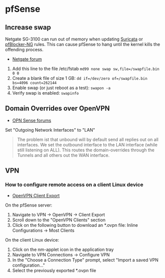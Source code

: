 # pfSense

## Increase swap

Netgate SG-3100 can run out of memory when updating [Suricata](https://suricata-ids.org/) or [pfBlocker-NG](https://docs.netgate.com/pfsense/en/latest/packages/pfblocker.html) rules. This can cause pfSense to hang until the kernel kills the offending process.

* [Netgate forum](https://forum.netgate.com/topic/133913/can-i-put-more-memory-in-my-sg-3100?_=1609784043701&lang=en-US)

1. Add this line to the file /etc/fstab
```md99 none swap sw,file=/swapfile.bin 0 0```
1. Create a blank file of size 1 GB:
```dd if=/dev/zero of=/swapfile.bin bs=4096 count=262144```
1. Enable swap (or just reboot as a test):
```swapon -a```
1. Verify swap is enabled:
```swapinfo```

## Domain Overrides over OpenVPN

* [OPN Sense forums](https://forum.opnsense.org/index.php?topic=6750.msg29210#msg29210)

Set "Outgoing Network Interfaces" to "LAN"

> The problem ist that unbound will by default send all replies out on all interfaces. We set the outbound interface to the LAN interface (while still listening on ALL). This routes the domain-overrides through the Tunnels and all others out the WAN interface.

## VPN

### How to configure remote access on a client Linux device

* [OpenVPN Client Export](https://docs.netgate.com/pfsense/en/latest/packages/openvpn-client-export.html)

On the pfSense server:
1. Navigate to VPN -> OpenVPN -> Client Export
1. Scroll down to the "OpenVPN Clients" section
1. Click on the following button to download an *.ovpn file: Inline Configurations -> Most Clients

On the client Linux device:
1. Click on the nm-applet icon in the application tray
1. Navigate to VPN Connections -> Configure VPN
1. In the "Choose a Connection Type" prompt, select "Import a saved VPN configuration..."
1. Select the previously exported *.ovpn file
